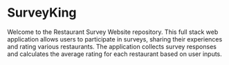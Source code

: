 # SurveyKing
Welcome to the Restaurant Survey Website repository. This full stack web application allows users to participate in surveys, sharing their experiences and rating various restaurants. The application collects survey responses and calculates the average rating for each restaurant based on user inputs.
